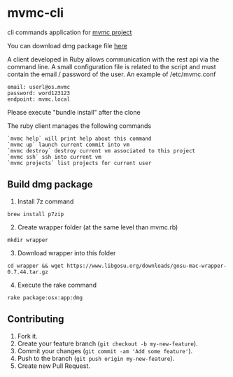 # mvmc-cli

cli commands application for [mvmc project](https://github.com/ricofehr/mvmc)

You can download dmg package file [here](http://dmg.mvmc.services-pm.fr/)

A client developed in Ruby allows communication with the rest api via the command line. 
A small configuration file is related to the script and must contain the email / password of the user.
An example of /etc/mvmc.conf
```
email: userl@os.mvmc
password: word123123
endpoint: mvmc.local
```

Please execute "bundle install" after the clone

The ruby client manages the following commands
```
`mvmc help` will print help about this command
`mvmc up` launch current commit into vm
`mvmc destroy` destroy current vm associated to this project
`mvmc ssh` ssh into current vm
`mvmc projects` list projects for current user
```

## Build dmg package
1. Install 7z command
```
brew install p7zip
```
2. Create wrapper folder (at the same level than mvmc.rb)
```
mkdir wrapper
```
3. Download wrapper into this folder
```
cd wrapper && wget https://www.libgosu.org/downloads/gosu-mac-wrapper-0.7.44.tar.gz 
```
4. Execute the rake command
```
rake package:osx:app:dmg
```

## Contributing

1. Fork it.
2. Create your feature branch (`git checkout -b my-new-feature`).
3. Commit your changes (`git commit -am 'Add some feature'`).
4. Push to the branch (`git push origin my-new-feature`).
5. Create new Pull Request.
